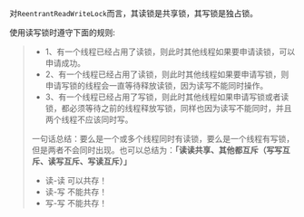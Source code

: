 对`ReentrantReadWriteLock`而言，其读锁是共享锁，其写锁是独占锁。

使用读写锁时遵守下面的规则:

> - 1、有一个线程已经占用了读锁，则此时其他线程如果要申请读锁，可以申请成功。
> - 2、有一个线程已经占用了读锁，则此时其他线程如果要申请写锁，则申请写锁的线程会一直等待释放读锁，因为读写不能同时操作。
> - 3、有一个线程已经占用了写锁，则此时其他线程如果申请写锁或者读锁，都必须等待之前的线程释放写锁，同样也因为读写不能同时，并且两个线程不应该同时写。
>
> 一句话总结：要么是一个或多个线程同时有读锁，要么是一个线程有写锁，但是两者不会同时出现。也可以总结为：**「读读共享、其他都互斥（写写互斥、读写互斥、写读互斥）」**
>
> 
>
>  * 读-读  可以共存！
>  * 读-写  不能共存！
>  * 写-写  不能共存！



